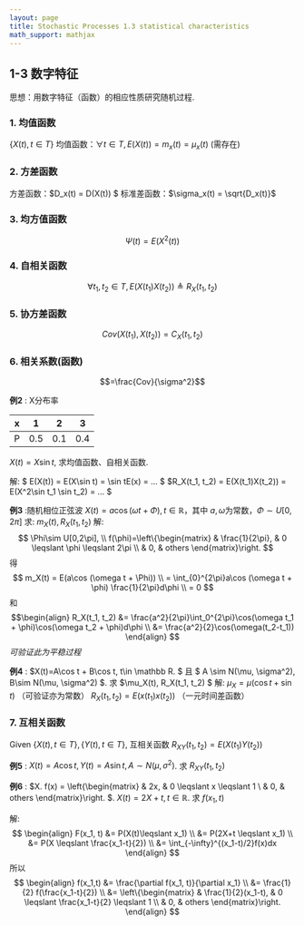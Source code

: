```yaml
---
layout: page
title: Stochastic Processes 1.3 statistical characteristics
math_support: mathjax
---
```



## 1-3 数字特征
思想：用数字特征（函数）的相应性质研究随机过程.
### 1. 均值函数
$\{X(t),t\in T\}$ 均值函数：$\forall t\in T, E(X(t)) = m_x(t) = \mu_x(t)$ (需存在)

### 2. 方差函数
方差函数：$D_x(t) = D(X(t)) $
标准差函数：$\sigma_x(t) = \sqrt{D_x(t)}$

### 3. 均方值函数
$$\Psi(t)=E(X^2(t))$$

### 4. 自相关函数
$$\forall t_1, t_2 \in T, E(X(t_1)X(t_2)) \triangleq R_X(t_1, t_2)$$

### 5. 协方差函数
$$Cov(X(t_1),X(t_2)) = C_X(t_1, t_2) $$

### 6. 相关系数(函数)
$$=\frac{Cov}{\sigma^2}$$

**例2** : X分布率

|  x| 1  |  2 | 3 |
|---|--- | ---| --|
|P  | 0.5| 0.1|0.4|

$X(t) = X\sin t$, 求均值函数、自相关函数.

解: $ E(X(t)) = E(X\sin t) = \sin tE(x) = ... $
$R_X(t_1, t_2) = E(X(t_1)X(t_2)) = E(X^2\sin t_1 \sin t_2) = ... $

**例3** :随机相位正弦波 $X(t) = a\cos(\omega t + \Phi), t \in \mathbb R$，其中 $a, \omega$为常数，$\Phi \sim U[0, 2\pi]$
求: $m_X(t), R_X(t_1, t_2)$
解: 
$$
\Phi\sim U[0,2\pi], \\ f(\phi)=\left\{\begin{matrix}
 & \frac{1}{2\pi}, & 0 \leqslant \phi \leqslant 2\pi \\
 & 0, & others
\end{matrix}\right.
$$
得 $$
m_X(t) = E(a\cos (\omega t + \Phi)) \\
= \int_{0}^{2\pi}a\cos (\omega t + \phi)  \frac{1}{2\pi}d\phi \\
= 0
$$
和 
$$\begin{align}
R_X(t_1, t_2) &= \frac{a^2}{2\pi}\int_0^{2\pi}\cos(\omega t_1 + \phi)\cos(\omega t_2 + \phi)d\phi \\
&= \frac{a^2}{2}\cos(\omega(t_2-t_1))
\end{align}
$$
*可验证此为平稳过程*

**例4** : $X(t)=A\cos t + B\cos t, t\in \mathbb R. $ 且 $ A \sim N(\mu, \sigma^2), B\sim N(\mu, \sigma^2) $.
求 $\mu_X(t), R_X(t_1, t_2) $
解: $\mu_X = \mu(\cos t + \sin t)$ （可验证亦为常数）
$R_X(t_1, t_2)=E(x(t_1)x(t_2))$ （一元时间差函数）

### 7. 互相关函数
Given $\{X(t), t\in T\}, \{Y(t), t \in T\}$,
互相关函数 $R_{XY}(t_1, t_2) = E(X(t_1)Y(t_2))$

**例5** : $X(t)=A\cos t, Y(t) = A\sin t, A\sim N(\mu, \sigma^2)$. 求 $R_{XY}(t_1, t_2)$

**例6** : $X. f(x) = \left\{\begin{matrix} & 2x, & 0 \leqslant x \leqslant 1 \\ & 0, & others \end{matrix}\right. $.
$X(t)=2X+t, t\in \mathbb R$. 求 $f(x_1, t)$

解: 
$$ \begin{align}
F(x_1, t) 
&= P(X(t)\leqslant x_1) \\
&= P(2X+t \leqslant x_1) \\
&= P(X \leqslant \frac{x_1-t}{2}) \\
&= \int_{-\infty}^{(x_1-t)/2}f(x)dx
\end{align}
$$
所以 
$$ \begin{align}
f(x_1,t) 
&= \frac{\partial f(x_1, t)}{\partial x_1} \\
&= \frac{1}{2} f(\frac{x_1-t}{2}) \\
&= \left\{\begin{matrix}
& \frac{1}{2}(x_1-t), & 0 \leqslant \frac{x_1-t}{2} \leqslant 1 \\
& 0, & others
\end{matrix}\right.
\end{align}
$$



